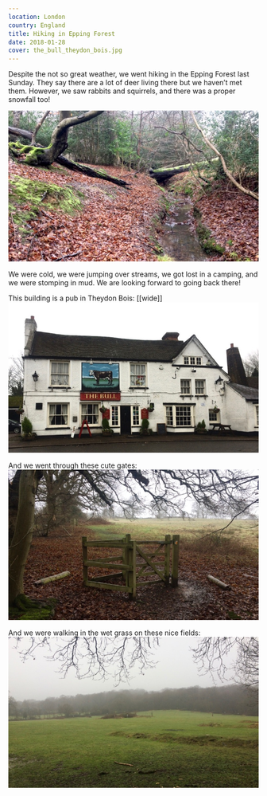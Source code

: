 ```yaml
---
location: London
country: England
title: Hiking in Epping Forest
date: 2018-01-28
cover: the_bull_theydon_bois.jpg
---
```


Despite the not so great weather, we went hiking in the Epping Forest last Sunday. They say there are a lot of deer living there but we haven’t met them. However, we saw rabbits and squirrels, and there was a proper snowfall too!

![Epping Forest](../../img/epping_forest_1.jpg)

We were cold, we were jumping over streams, we got lost in a camping, and we were stomping in mud. We are looking forward to going back there!

This building is a pub in Theydon Bois: 
[[wide]]
![The Bull, Theydon Bois](../../img/the_bull_theydon_bois.jpg)

And we went through these cute gates:  
![Epping Forest](../../img/epping_forest_2.jpg)

And we were walking in the wet grass on these nice fields:  
![Epping Forest](../../img/epping_forest_3.jpg)
